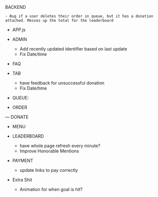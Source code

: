 BACKEND
<!-- - double check isPaid and updatePaid logic with frontend code DONE -->
<!-- - update controllers and routes to account for new donation table DONE -->
<!-- - create view that sums donations by username and order amounts DONE -->
    - Bug if a user deletes their order in queue, but it has a donation attached. Messes up the total for the leaderboard

<!-- FRONTEND -->
<!-- - go through and update routes/paths from old frontend DONE -->
<!-- - PROVIDE ALTERNATE STYLING FOR SELECTED BUTTONS DONE -->

- APP.js
    <!-- - make admin page not adhere to same width settings DONE -->
    <!-- - update mainNav to be same width DONE -->
    <!-- - add 404 not found page DONE -->

- ADMIN
    <!-- - figure out how to load all orders and filter accordingly DONE
    - add functionality to update paid/completed/delete DONE
    - add comments into rows that have them DONE -->
    <!-- ???? REVIST - Add in ability to close tables with dropdown -->
    - Add recently updated identifier based on last update
    - Fix Date/time
    <!-- !!!! NO - Remove navigate from AdminTableRow and use something better to re-render tables -->
    <!-- - add a tab section to close tabs and check values DONE -->
    <!-- !!!! NO - make table scrollable? -->
    <!-- - Add table for donations DONE -->
    <!-- ???? REVISIT - Add Search/filter functionality  -->

- FAQ
    <!-- - redesign DONE -->

- TAB
    <!-- !!!! NO - move tab out from being own page and make it a button to switch between tab and admin pages -->
    <!-- - finish building out functionality in TabTableRow DONE -->
    <!-- !!!! NO - maybe add field to getOrdersGrouped for if total_unpaid = 0 and that will allow us to undo marking a tab closed? -->
    <!-- - figure out donations DONE -->
    <!-- !!!! NO - make table scrollable? -->
    <!-- - redo table to align with new backend queries and view DONE -->
    <!-- - add separate queries for paid/unpaid? DONE -->
    <!-- ???? REVISIT - add modal for confirming close tab?  -->
    <!-- - add functionality to close all donations for a user and make "Add Donation" a modal pop-up form? DONE -->
    <!-- ???? REVISIT - Add Search/filter functionality -->
    - have feedback for unsuccessful donation
    - Fix Date/time

- QUEUE:
    <!-- - Go through queue, queueList, queueItem and update to match what is returned from database DONE -->
    <!-- ???? REVISIT - after order is submitted, scroll down to their spot in line -->
    <!-- - update cards to look better DONE -->
    <!-- - Add EDIT/DELETE FUNCTIONALITY TO QUEUE BASED ON USER's NAME IN LOCALSTORAGE DONE -->
    <!-- - check localStorage username against names in queue and make the card different somehow DONE -->

- ORDER
    <!-- - make it where form can't be submitted if any inputs are blank DONE
    - add option to enter in own drink DONE
    - Save username to local storage DONE -->
    <!-- - don't let user change name DONE -->
    <!-- !!!! NO - Add a check to see if a user already exists with that name and isn't stored in local storage -->
    <!-- - add donation field DONE -->
    <!-- - submit button: -->
    <!-- - grey out/disable until form is filled -->
    <!-- - on donation buttons: DONE -->
    <!-- - make them grey out if not selected DONE -->
    <!-- - add field popup if other is selected DONE -->
    <!-- - if other is selected, update OTHER to reflect value chosen DONE -->
    <!-- - update both ends to account for new donation table DONE -->

— DONATE
    <!-- - don't let user change name DONE -->
    <!-- - make that shit DONE -->
    <!-- - grey out/disable submit until donation and name are filled -->
    <!-- - grey out/disable green check if custom donation amount is empty -->

- MENU
    <!-- - make it where clicking "Add to Order" populates form in Order page DONE -->
    <!-- — make top buttons sticky and actually redirect to different sections of the page DONE -->
    <!-- - make sticky buttons look better so everything that scrolls underneath is no longer visible DONE -->

- LEADERBOARD
    <!-- - make that shit (mobile and other version) DONE -->
    <!-- - add sum query to backend to get total of all orders submitted DONE -->
    - have whole page refresh every minute?
    - Improve Honorable Mentions
    <!-- - UPDATE backend to total order_totals and total_donated DONE -->

- PAYMENT
    - update links to pay correctly
    <!-- !!!! NO - maybe add userTotal to localStorage?? -->

- Extra Shit
    - Animation for when goal is hit?